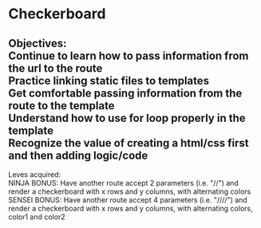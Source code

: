 # Checkerboard
Objectives: <br>
Continue to learn how to pass information from the url to the route <br>
Practice linking static files to templates <br>
Get comfortable passing information from the route to the template <br>
Understand how to use for loop properly in the template <br>
Recognize the value of creating a html/css first and then adding logic/code
-
Leves acquired:<br>
NINJA BONUS: Have another route accept 2 parameters (i.e. "/<x>/<y>") and render a checkerboard with x rows and y columns, with alternating colors  <br>
SENSEI BONUS: Have another route accept 4 parameters (i.e. "/<x>/<y>/<color1>/<color2>") and render a checkerboard with x rows and y columns, with alternating colors, color1 and color2